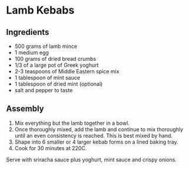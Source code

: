 # Lamb Kebabs

## Ingredients

* 500 grams of lamb mince
* 1 medium egg
* 100 grams of dried bread crumbs
* 1/3 of a large pot of Greek yoghurt
* 2-3 teaspoons of Middle Eastern spice mix
* 1 tablespoon of mint sauce
* 1 tablespoon of dried mint (optional)
* salt and pepper to taste

## Assembly

1. Mix everything but the lamb together in a bowl.
2. Once thoroughly mixed, add the lamb and continue to mix thoroughly until an even consistency is reached. This is best mixed by hand.
3. Shape into 6 smaller or 4 larger kebab forms on a lined baking tray.
4. Cook for 30 minutes at 220C.

Serve with sriracha sauce plus yoghurt, mint sauce and crispy onions.
